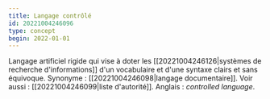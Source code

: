 ```yaml
---
title: Langage contrôlé
id: 20221004246096
type: concept
begin: 2022-01-01
---
```


Langage artificiel rigide qui vise à doter les [[20221004246126|systèmes de recherche d'informations]] d'un vocabulaire et d'une syntaxe clairs et sans équivoque. Synonyme : [[20221004246098|langage documentaire]]. Voir aussi : [[20221004246099|liste d'autorité]]. Anglais : *controlled language*.
